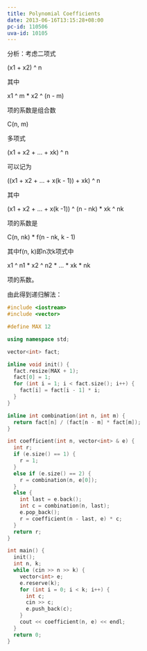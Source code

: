 ```yaml
---
title: Polynomial Coefficients
date: 2013-06-16T13:15:28+08:00
pc-id: 110506
uva-id: 10105
---
```

分析：考虑二项式

(x1 + x2) ^ n

其中

x1 ^ m * x2 ^ (n - m)

项的系数是组合数

C(n, m)

多项式

(x1 + x2 + ... + xk) ^ n

可以记为

((x1 + x2 + ... + x(k - 1)) + xk) ^ n <!--more-->

其中

(x1 + x2 + ... + x(k -1)) ^ (n - nk) * xk ^ nk

项的系数是

C(n, nk) * f(n - nk, k - 1)

其中f(n, k)即n次k项式中

x1 ^ n1 \* x2 ^ n2 \* ... \* xk \* nk

项的系数。

由此得到递归解法：

```cpp
#include <iostream>
#include <vector>

#define MAX 12

using namespace std;

vector<int> fact;

inline void init() {
  fact.resize(MAX + 1);
  fact[0] = 1;
  for (int i = 1; i < fact.size(); i++) {
    fact[i] = fact[i - 1] * i;
  }
}

inline int combination(int n, int m) {
  return fact[n] / (fact[n - m] * fact[m]);
}

int coefficient(int n, vector<int> & e) {
  int r;
  if (e.size() == 1) {
    r = 1;
  }
  else if (e.size() == 2) {
    r = combination(n, e[0]);
  }
  else {
    int last = e.back();
    int c = combination(n, last);
    e.pop_back();
    r = coefficient(n - last, e) * c;
  }
  return r;
}

int main() {
  init();
  int n, k;
  while (cin >> n >> k) {
    vector<int> e;
    e.reserve(k);
    for (int i = 0; i < k; i++) {
      int c;
      cin >> c;
      e.push_back(c);
    }
    cout << coefficient(n, e) << endl;
  }
  return 0;
}
```

